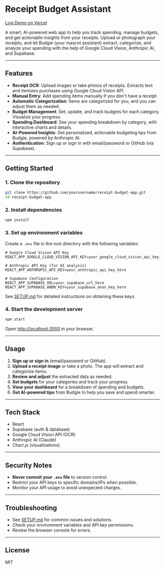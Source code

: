 # Receipt Budget Assistant

[Live Demo on Vercel](https://hackathon-receipt.vercel.app/)

A smart, AI-powered web app to help you track spending, manage budgets, and get actionable insights from your receipts. Upload or photograph your receipts, and let Budgie (your mascot assistant) extract, categorize, and analyze your spending with the help of Google Cloud Vision, Anthropic AI, and Supabase.

---

## Features

- **Receipt OCR**: Upload images or take photos of receipts. Extracts text and itemizes purchases using Google Cloud Vision API.
- **Manual Entry**: Add spending items manually if you don't have a receipt.
- **Automatic Categorization**: Items are categorized for you, and you can adjust them as needed.
- **Budget Management**: Set, update, and track budgets for each category. Visualize your progress.
- **Spending Dashboard**: See your spending breakdown by category, with interactive charts and details.
- **AI-Powered Insights**: Get personalized, actionable budgeting tips from Budgie, powered by Anthropic AI.
- **Authentication**: Sign up or sign in with email/password or GitHub (via Supabase).

---

## Getting Started

### 1. Clone the repository

```bash
git clone https://github.com/yourusername/receipt-budget-app.git
cd receipt-budget-app
```

### 2. Install dependencies

```bash
npm install
```

### 3. Set up environment variables

Create a `.env` file in the root directory with the following variables:

```env
# Google Cloud Vision API Key
REACT_APP_GOOGLE_CLOUD_VISION_API_KEY=your_google_cloud_vision_api_key_here

# Anthropic API Key (for AI analysis)
REACT_APP_ANTHROPIC_API_KEY=your_anthropic_api_key_here

# Supabase Configuration
REACT_APP_SUPABASE_URL=your_supabase_url_here
REACT_APP_SUPABASE_ANON_KEY=your_supabase_anon_key_here
```

See [SETUP.md](SETUP.md) for detailed instructions on obtaining these keys.

### 4. Start the development server

```bash
npm start
```

Open [http://localhost:3000](http://localhost:3000) in your browser.

---

## Usage

1. **Sign up or sign in** (email/password or GitHub).
2. **Upload a receipt image** or take a photo. The app will extract and categorize items.
3. **Review and adjust** the extracted data as needed.
4. **Set budgets** for your categories and track your progress.
5. **View your dashboard** for a breakdown of spending and budgets.
6. **Get AI-powered tips** from Budgie to help you save and spend smarter.

---

## Tech Stack

- React
- Supabase (auth & database)
- Google Cloud Vision API (OCR)
- Anthropic AI (Claude)
- Chart.js (visualizations)

---

## Security Notes

- **Never commit your `.env` file** to version control.
- Restrict your API keys to specific domains/IPs when possible.
- Monitor your API usage to avoid unexpected charges.

---

## Troubleshooting

- See [SETUP.md](SETUP.md) for common issues and solutions.
- Check your environment variables and API key permissions.
- Review the browser console for errors.

---

## License

MIT
